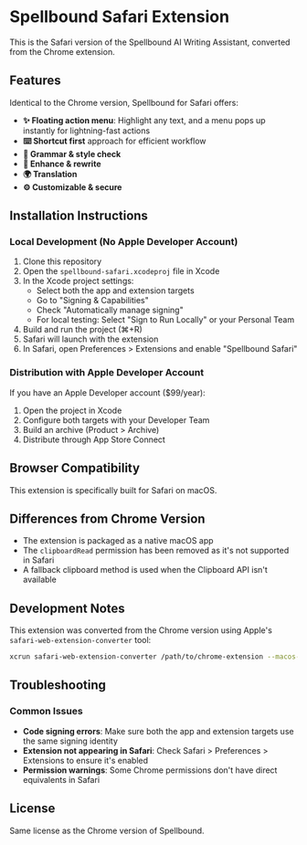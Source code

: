 # Spellbound Safari Extension

This is the Safari version of the Spellbound AI Writing Assistant, converted from the Chrome extension.

## Features

Identical to the Chrome version, Spellbound for Safari offers:

* **✨ Floating action menu**: Highlight any text, and a menu pops up instantly for lightning-fast actions
* **⌨️ Shortcut first** approach for efficient workflow
* **📝 Grammar & style check**
* **🔄 Enhance & rewrite**
* **🌍 Translation**
* **⚙️ Customizable & secure**

## Installation Instructions

### Local Development (No Apple Developer Account)

1. Clone this repository
2. Open the `spellbound-safari.xcodeproj` file in Xcode
3. In the Xcode project settings:
   - Select both the app and extension targets
   - Go to "Signing & Capabilities"
   - Check "Automatically manage signing"
   - For local testing: Select "Sign to Run Locally" or your Personal Team
4. Build and run the project (⌘+R)
5. Safari will launch with the extension
6. In Safari, open Preferences > Extensions and enable "Spellbound Safari"

### Distribution with Apple Developer Account

If you have an Apple Developer account ($99/year):

1. Open the project in Xcode
2. Configure both targets with your Developer Team
3. Build an archive (Product > Archive)
4. Distribute through App Store Connect

## Browser Compatibility

This extension is specifically built for Safari on macOS. 

## Differences from Chrome Version

* The extension is packaged as a native macOS app
* The `clipboardRead` permission has been removed as it's not supported in Safari
* A fallback clipboard method is used when the Clipboard API isn't available

## Development Notes

This extension was converted from the Chrome version using Apple's `safari-web-extension-converter` tool:

```bash
xcrun safari-web-extension-converter /path/to/chrome-extension --macos-only --swift --app-name spellbound-safari --copy-resources
```

## Troubleshooting

### Common Issues

* **Code signing errors**: Make sure both the app and extension targets use the same signing identity
* **Extension not appearing in Safari**: Check Safari > Preferences > Extensions to ensure it's enabled
* **Permission warnings**: Some Chrome permissions don't have direct equivalents in Safari

## License

Same license as the Chrome version of Spellbound. 